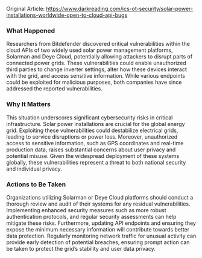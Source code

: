 Original Article: https://www.darkreading.com/ics-ot-security/solar-power-installations-worldwide-open-to-cloud-api-bugs

### What Happened

Researchers from Bitdefender discovered critical vulnerabilities within the cloud APIs of two widely used solar power management platforms, Solarman and Deye Cloud, potentially allowing attackers to disrupt parts of connected power grids. These vulnerabilities could enable unauthorized third parties to change inverter settings, alter how these devices interact with the grid, and access sensitive information. While various endpoints could be exploited for malicious purposes, both companies have since addressed the reported vulnerabilities.

### Why It Matters

This situation underscores significant cybersecurity risks in critical infrastructure. Solar power installations are crucial for the global energy grid. Exploiting these vulnerabilities could destabilize electrical grids, leading to service disruptions or power loss. Moreover, unauthorized access to sensitive information, such as GPS coordinates and real-time production data, raises substantial concerns about user privacy and potential misuse. Given the widespread deployment of these systems globally, these vulnerabilities represent a threat to both national security and individual privacy.

### Actions to Be Taken

Organizations utilizing Solarman or Deye Cloud platforms should conduct a thorough review and audit of their systems for any residual vulnerabilities. Implementing enhanced security measures such as more robust authentication protocols, and regular security assessments can help mitigate these risks. Furthermore, updating API endpoints and ensuring they expose the minimum necessary information will contribute towards better data protection. Regularly monitoring network traffic for unusual activity can provide early detection of potential breaches, ensuring prompt action can be taken to protect the grid’s stability and user data privacy.